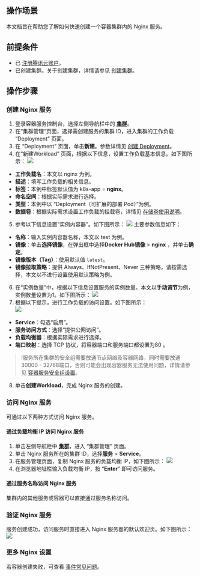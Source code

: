 ## 操作场景
本文档旨在帮助您了解如何快速创建一个容器集群内的 Nginx 服务。

## 前提条件
- 已 [注册腾讯云账户](https://cloud.tencent.com/register)。
-  已创建集群。关于创建集群，详情请参见 [创建集群](https://cloud.tencent.com/document/product/457/32189)。

## 操作步骤

### 创建 Nginx 服务
1. 登录容器服务控制台，选择左侧导航栏中的 **[集群](https://console.cloud.tencent.com/tke2/cluster)**。
2. 在“集群管理”页面，选择需创建服务的集群 ID，进入集群的工作负载 “Deployment” 页面。
3. 在 “Deployment” 页面，单击**新建**。参数详情见 [创建 Deployment](https://cloud.tencent.com/document/product/457/31705#.E5.88.9B.E5.BB.BA-deployment)。
4. 在“新建Workload” 页面，根据以下信息，设置工作负载基本信息。如下图所示：
![](https://main.qcloudimg.com/raw/3fcdfdf43094e02d0fd733b1c5e8ba1b.png)
  - **工作负载名**：本文以 nginx 为例。
  -  **描述**：填写工作负载的相关信息。
  -  **标签**：本例中标签默认值为 k8s-app = **nginx**。
  -  **命名空间**：根据实际需求进行选择。
  -  **类型**：本例中以 “Deployment（可扩展的部署 Pod）”为例。
  -  **数据卷**：根据实际需求设置工作负载的挂载卷，详情见 [存储卷使用说明](https://cloud.tencent.com/document/product/457/31713)。
5. 参考以下信息设置“实例内容器”。如下图所示：
![](https://main.qcloudimg.com/raw/5c750650b8d6df2c5158db3151205894.png)
主要参数信息如下：
  - **名称**：输入实例内容器名称，本文以 test 为例。
  - **镜像**：单击**选择镜像**，在弹出框中选择**Docker Hub镜像** > **nginx** ，并单击**确定**。
  - **镜像版本（Tag）**：使用默认值 `latest`。
  - **镜像拉取策略**：提供 Always、IfNotPresent、Never 三种策略，请按需选择，本文以不进行设置使用默认策略为例。
6. 在“实例数量”中，根据以下信息设置服务的实例数量。本文以**手动调节**为例，实例数量设置为1。如下图所示：
![](https://main.qcloudimg.com/raw/08f24d05d98670d6c2566d688388941f.png)
7. 根据以下提示，进行工作负载的访问设置。如下图所示：   
![](https://main.qcloudimg.com/raw/865b5b9de1f922ac2fc46cd3f7d8e334.png)
 - **Service**：勾选“启用”。
 - **服务访问方式**：选择“提供公网访问”。
 - **负载均衡器**：根据实际需求进行选择。
 - **端口映射**：选择 TCP 协议，将容器端口和服务端口都设置为80 。
>!服务所在集群的安全组需要放通节点网络及容器网络，同时需要放通30000 - 32768端口，否则可能会出现容器服务无法使用问题，详情请参见 [容器服务安全组设置](https://cloud.tencent.com/document/product/457/9084)。
8. 单击**创建Workload**，完成 Nginx 服务的创建。


### 访问 Nginx 服务

可通过以下两种方式访问 Nginx 服务。

#### 通过**负载均衡 IP** 访问 Nginx 服务

1. 单击左侧导航栏中 **[集群](https://console.cloud.tencent.com/tke2/cluster)**，进入 “集群管理” 页面。
2. 单击 Nginx 服务所在的集群 ID，选择**服务** > **Service**。
3. 在服务管理页面，复制 Nginx 服务的负载均衡 IP，如下图所示：
![](https://main.qcloudimg.com/raw/91a91da5197a2447205cbe09c5484081.png)
4. 在浏览器地址栏输入负载均衡 IP，按 “**Enter**” 即可访问服务。

#### 通过服务名称访问 Nginx 服务

集群内的其他服务或容器可以直接通过服务名称访问。

### 验证 Nginx 服务
服务创建成功，访问服务时直接进入 Nginx 服务器的默认欢迎页。如下图所示：
![](https://main.qcloudimg.com/raw/156e6d3b804e6b214ef7600fee4fa9c1.png)

### 更多 Nginx 设置
若容器创建失败，可查看 [事件常见问题](https://cloud.tencent.com/document/product/457/8187)。
